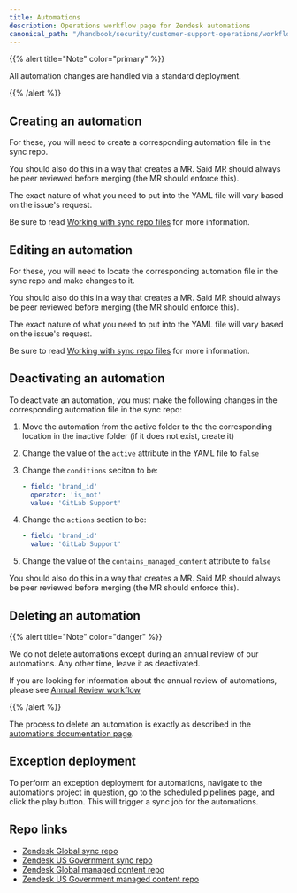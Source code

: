 ```yaml
---
title: Automations
description: Operations workflow page for Zendesk automations
canonical_path: "/handbook/security/customer-support-operations/workflows/zendesk/automations"
---
```


{{% alert title="Note" color="primary" %}}

All automation changes are handled via a standard deployment.

{{% /alert %}}

## Creating an automation

For these, you will need to create a corresponding automation file in the sync repo.

You should also do this in a way that creates a MR. Said MR should always be peer reviewed before merging (the MR should enforce this).

The exact nature of what you need to put into the YAML file will vary based on the issue's request.

Be sure to read [Working with sync repo files](../../docs/sync-repo-files) for more information.

## Editing an automation

For these, you will need to locate the corresponding automation file in the sync repo and make changes to it.

You should also do this in a way that creates a MR. Said MR should always be peer reviewed before merging (the MR should enforce this).

The exact nature of what you need to put into the YAML file will vary based on the issue's request.

Be sure to read [Working with sync repo files](../../docs/sync-repo-files) for more information.

## Deactivating an automation

To deactivate an automation, you must make the following changes in the corresponding automation file in the sync repo:

1. Move the automation from the active folder to the the corresponding location in the inactive folder (if it does not exist, create it)
1. Change the value of the `active` attribute in the YAML file to `false`
1. Change the `conditions` seciton to be:

   ```yaml
   - field: 'brand_id'
     operator: 'is_not'
     value: 'GitLab Support'
   ```

1. Change the `actions` section to be:

   ```yaml
   - field: 'brand_id'
     value: 'GitLab Support'
   ```

1. Change the value of the `contains_managed_content` attribute to `false`

You should also do this in a way that creates a MR. Said MR should always be peer reviewed before merging (the MR should enforce this).

## Deleting an automation

{{% alert title="Note" color="danger" %}}

We do not delete automations except during an annual review of our automations. Any other time, leave it as deactivated.

If you are looking for information about the annual review of automations, please see [Annual Review workflow](../annual-review)

{{% /alert %}}

The process to delete an automation is exactly as described in the [automations documentation page](../../docs/zendesk/automations#deleting-an-automation).

## Exception deployment

To perform an exception deployment for automations, navigate to the automations project in question, go to the scheduled pipelines page, and click the play button. This will trigger a sync job for the automations.

## Repo links

- [Zendesk Global sync repo](https://gitlab.com/gitlab-support-readiness/zendesk-global/automations)
- [Zendesk US Government sync repo](https://gitlab.com/gitlab-support-readiness/zendesk-us-government/automations)
- [Zendesk Global managed content repo](https://gitlab.com/gitlab-com/support/zendesk-global/automations)
- [Zendesk US Government managed content repo](https://gitlab.com/gitlab-com/support/zendesk-us-government/automations)
